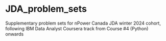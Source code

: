 # JDA_problem_sets
Supplementary problem sets for nPower Canada JDA winter 2024 cohort, following IBM Data Analyst Coursera track from Course #4 (Python) onwards 
